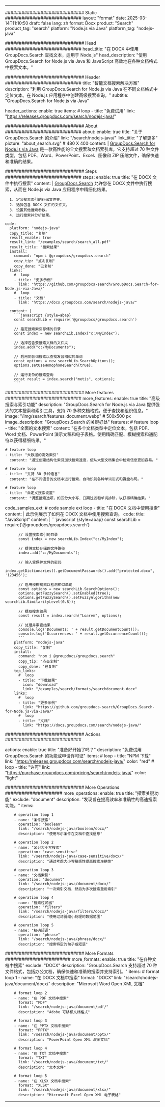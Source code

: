 
---
############################# Static ############################
layout: "format"
date:  2025-03-14T11:10:50
draft: false
lang: zh
format: Docx
product: "Search"
product_tag: "search"
platform: "Node.js via Java"
platform_tag: "nodejs-java"

############################# Head ############################
head_title: "在 DOCX 中使用 GroupDocs.Search 查找文本，适用于 Node.js"
head_description: "使用 GroupDocs.Search for Node.js via Java 和 JavaScript 高效地在各种文档格式中搜索文本。"

############################# Header ############################
title: "智能文档搜索解决方案" 
description: "利用 GroupDocs.Search for Node.js via Java 在不同文档格式中定位文本。在 Node.js 应用程序中创建高级搜索查询。"
subtitle: "GroupDocs.Search for Node.js via Java" 

header_actions:
  enable: true
  items:
    #  loop
    - title: "免费试用"
      link: "https://releases.groupdocs.com/search/nodejs-java/"
      
############################# About ############################
about:
    enable: true
    title: "关于 GroupDocs.Search 的介绍"
    link: "/search/nodejs-java/"
    link_title: "了解更多"
    picture: "about_search.svg" # 480 X 400
    content: |
       [GroupDocs.Search for Node.js via Java](/search/nodejs-java/) 是一款高性能的全文搜索和文档索引库。它支持超过 70 种文件类型，包括 PDF、Word、PowerPoint、Excel、图像和 ZIP 压缩文件，确保快速和准确的结果。

############################# Steps ############################
steps:
    enable: true
    title: "在 DOCX 文件中执行搜索"
    content: |
      [GroupDocs.Search](/search/nodejs-java/) 允许您在 DOCX 文件中执行搜索，从而在 Node.js via Java 应用程序中精细化结果。
      
      1. 定义搜索索引的存储文件夹。
      2. 选择包含 DOCX 文件的文件夹。
      3. 设置其他搜索参数。
      4. 运行搜索并分析结果。
   
    code:
      platform: "nodejs-java"
      copy_title: "复制"
      result_enable: true
      result_link: "/examples/search/search_all.pdf"
      result_title: "搜索结果"
      install:
        command: "npm i @groupdocs/groupdocs.search"
        copy_tip: "点击复制"
        copy_done: "已复制"
      links:
        #  loop
        - title: "更多示例"
          link: "https://github.com/groupdocs-search/GroupDocs.Search-for-Node.js-via-Java/"
        #  loop
        - title: "文档"
          link: "https://docs.groupdocs.com/search/nodejs-java/"
          
      content: |
        ```javascript {style=abap}
        const searchLib = require('@groupdocs/groupdocs.search')

        // 指定搜索索引存储的目录
        const index = new searchLib.Index("c:/MyIndex");

        // 选择包含要搜索文档的文件夹
        index.add("c:/MyDocuments");

        // 启用同音词搜索以查找发音相似的单词
        const options = new searchLib.SearchOptions();
        options.setUseHomophoneSearch(true);

        // 运行复杂的搜索查询
        const result = index.search("metis", options);
        ```            

############################# More features ############################
more_features:
  enable: true
  title: "高级搜索与索引功能"
  description: "GroupDocs.Search for Node.js via Java 提供强大的文本搜索和索引工具，支持 70 多种文档格式，便于查找和组织信息。"
  image: "/img/search/features_document.webp" # 500x500 px
  image_description: "GroupDocs.Search 的关键好处"
  features:
    # feature loop
    - title: "全面的文本搜索"
      content: "在多个文档类型中定位文本，包括 PDF、Word 文档、PowerPoint 演示文稿和电子表格。使用精确匹配、模糊搜索和通配符以获得精细结果。"

    # feature loop
    - title: "大数据的高效索引"
      content: "通过创建结构化索引加快搜索速度，使从大型文档集合中检索信息更加容易。"

    # feature loop
    - title: "支持 80 多种语言"
      content: "在不同语言的文档中进行搜索，自动识别各种单词形式和键盘布局。"

    # feature loop
    - title: "自定义搜索设置"
      content: "调整搜索选项，如区分大小写、日期过滤和单词排除，以获得精确结果。"
      
  code_samples_ext:
    # code sample ext loop
    - title: "在 DOCX 文档中使用搜索"
      content: |
        此示例展示了如何在 DOCX 文档中使用搜索查询。
      code:
        title: "JavaScript"
        content: |
          ```javascript {style=abap}
          const searchLib = require('@groupdocs/groupdocs.search')
          
          // 设置搜索索引的目录
          const index = new searchLib.Index("c:/MyIndex");
              
          // 提供文档存储的文件路径
          index.add("c:/MyDocuments");

          // 输入受保护文件的密码
          index.getDictionaries().getDocumentPasswords().add("protected.docx", '123456');

          // 启用模糊搜索以检测相似单词
          const options = new searchLib.SearchOptions();
          options.getFuzzySearch().setEnabled(true);
          options.getFuzzySearch().setFuzzyAlgorithm(new searchLib.SimilarityLevel(0.8));

          // 提取搜索结果
          const result = index.search("Loarem", options);
          
          // 处理并审查结果
          console.log('Documents: ' + result.getDocumentCount());
          console.log('Occurrences: ' + result.getOccurrenceCount());
          ```
        platform: "nodejs-java"
        copy_title: "复制"
        install:
          command: "npm i @groupdocs/groupdocs.search"
          copy_tip: "点击复制"
          copy_done: "已复制"
        top_links:
          #  loop
          - title: "下载结果"
            icon: "download"
            link: "/examples/search/formats/searchdocument.docx"
        links:
          #  loop
          - title: "更多示例"
            link: "https://github.com/groupdocs-search/GroupDocs.Search-for-Node.js-via-Java/"
          #  loop
          - title: "文档"
            link: "https://docs.groupdocs.com/search/nodejs-java/"
            

            


############################# Actions ############################

actions:
  enable: true
  title: "准备好开始了吗？"
  description: "免费试用 GroupDocs.Search 的功能或申请许可证"
  items:
    #  loop
    - title: "NPM 下载"
      link: "https://releases.groupdocs.com/search/nodejs-java/"
      color: "red"
        #  loop
    - title: "许可"
      link: "https://purchase.groupdocs.com/pricing/search/nodejs-java/"
      color: "light"


############################# More Operations #####################
more_operations:
    enable: true
    title: "探索关键功能"
    exclude: "document"
    description: "发现旨在提高效率和准确性的高速搜索功能。"
    items: 
          
        # operation loop 1
        - name: "条件搜索"
          operation: "boolean"
          link: "/search/nodejs-java/boolean/docx/"
          description: "使用布尔条件在文档中查找信息"

        # operation loop 2
        - name: "区分大小写搜索"
          operation: "case-sensitive"
          link: "/search/nodejs-java/case-sensitive/docx/"
          description: "通过考虑大小写敏感性提高搜索准确性"

        # operation loop 3
        - name: "文档索引"
          operation: "document"
          link: "/search/nodejs-java/document/docx/"
          description: "一次索引文档，然后为多次搜索重用索引"

        # operation loop 4
        - name: "搜索过滤器"
          operation: "filters"
          link: "/search/nodejs-java/filters/docx/"
          description: "使用过滤器缩小处理的数据范围"

        # operation loop 5
        - name: "精确短语"
          operation: "phrase"
          link: "/search/nodejs-java/phrase/docx/"
          description: "搜索特定的句子或短语"
          
        
          
############################# More Formats ########################
more_formats:
    enable: true
    title: "在各种文档中搜索"
    exclude: "DOCX"
    description: "GroupDocs.Search 支持超过 70 种文件格式，包括办公文档，确保快速和准确的搜索并支持索引。"
    items: 
        # format loop 1
        - name: "在 DOCX 文档中搜索"
          format: "DOCX"
          link: "/search/nodejs-java/document/docx/"
          description: "Microsoft Word Open XML 文档"
          
        # format loop 2
        - name: "在 PDF 文档中搜索"
          format: "PDF"
          link: "/search/nodejs-java/document/pdf/"
          description: "Adobe 可移植文档格式"
          
        # format loop 3
        - name: "在 PPTX 文档中搜索"
          format: "PPTX"
          link: "/search/nodejs-java/document/pptx/"
          description: "PowerPoint Open XML 演示文稿"

        # format loop 4
        - name: "在 TXT 文档中搜索"
          format: "TXT"
          link: "/search/nodejs-java/document/txt/"
          description: "文本文件"
          
        # format loop 5
        - name: "在 XLSX 文档中搜索"
          format: "XLSX"
          link: "/search/nodejs-java/document/xlsx/"
          description: "Microsoft Excel Open XML 电子表格"
  

---